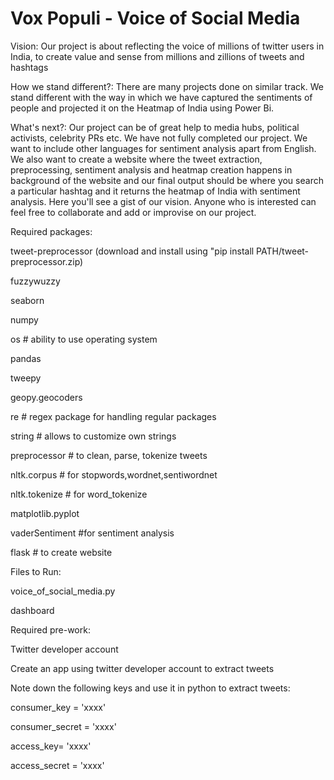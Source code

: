 # Vox Populi - Voice of Social Media

Vision: Our project is about reflecting the voice of millions of twitter users in India, to create value and sense from millions and zillions of tweets and hashtags

How we stand different?: There are many projects done on similar track. We stand different with the way in which we have captured the sentiments of people and projected it on the Heatmap of India using Power Bi.

What's next?: Our project can be of great help to media hubs, political activists, celebrity PRs etc. We have not fully completed our project. We want to include other languages for sentiment analysis apart from English. We also want to create a website where the tweet extraction, preprocessing, sentiment analysis and heatmap creation happens in background of the website and our final output should be where you search a particular hashtag and it returns the heatmap of India with sentiment analysis. Here you'll see a gist of our vision.
Anyone who is interested can feel free to collaborate and add or improvise on our project.


Required packages:

tweet-preprocessor
(download and install using "pip install PATH/tweet-preprocessor.zip)

fuzzywuzzy

seaborn

numpy

os # ability to use operating system

pandas

tweepy

geopy.geocoders

re # regex package for handling regular packages

string # allows to customize own strings

preprocessor # to clean, parse, tokenize tweets

nltk.corpus # for stopwords,wordnet,sentiwordnet 

nltk.tokenize # for word_tokenize

matplotlib.pyplot

vaderSentiment #for sentiment analysis

flask # to create website

Files to Run:

voice_of_social_media.py

dashboard

Required pre-work:

Twitter developer account

Create an app using twitter developer account to extract tweets

Note down the following keys and use it in python to extract tweets:

consumer_key = 'xxxx'

consumer_secret = 'xxxx'

access_key= 'xxxx'

access_secret = 'xxxx'

